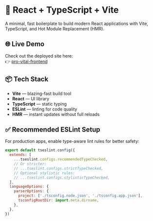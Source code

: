 # 🚀 React + TypeScript + Vite

A minimal, fast boilerplate to build modern React applications with Vite, TypeScript, and Hot Module Replacement (HMR).

## 🌐 Live Demo

Check out the deployed site here:  
👉 [pro-vital-frontend](https://pro-vital-frontend-git-main-pranjalbugged-outs-projects.vercel.app/)

## 📦 Tech Stack

- **Vite** — blazing-fast build tool
- **React** — UI library
- **TypeScript** — static typing
- **ESLint** — linting for code quality
- **HMR** — instant updates without full reloads

## ✅ Recommended ESLint Setup

For production apps, enable type-aware lint rules for better safety:

```js
export default tseslint.config({
  extends: [
    ...tseslint.configs.recommendedTypeChecked,
    // Or stricter:
    // ...tseslint.configs.strictTypeChecked,
    // Optional stylistic rules:
    // ...tseslint.configs.stylisticTypeChecked,
  ],
  languageOptions: {
    parserOptions: {
      project: ['./tsconfig.node.json', './tsconfig.app.json'],
      tsconfigRootDir: import.meta.dirname,
    },
  },
})



